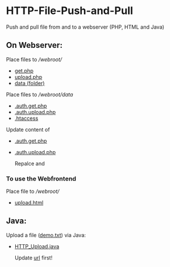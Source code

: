 # **HTTP-File-Push-and-Pull**



Push and pull file from and to a webserver (PHP, HTML and Java)

## On Webserver:

Place files to */webroot/*

- [get.php](https://github.com/user9209/HTTP-File-Push-and-Pull/blob/master/php/get.php)
- [upload.php](https://github.com/user9209/HTTP-File-Push-and-Pull/blob/master/php/upload.php)
- [data (folder)](https://github.com/user9209/HTTP-File-Push-and-Pull/tree/master/php/data)

Place files to */webroot/data*

- [.auth.get.php](https://github.com/user9209/HTTP-File-Push-and-Pull/blob/master/php/data/.auth.get.php)
- [.auth.upload.php](https://github.com/user9209/HTTP-File-Push-and-Pull/blob/master/php/data/.auth.upload.php)
- [.htaccess](https://github.com/user9209/HTTP-File-Push-and-Pull/blob/master/php/data/.htaccess)

Update content of

- [.auth.get.php](https://github.com/user9209/HTTP-File-Push-and-Pull/blob/master/php/data/.auth.get.php)

- [.auth.upload.php](https://github.com/user9209/HTTP-File-Push-and-Pull/blob/master/php/data/.auth.upload.php)

  Repalce <key1> and <key2>

### To use the Webfrontend

Place file to */webroot/*

- [upload.html](https://github.com/user9209/HTTP-File-Push-and-Pull/blob/master/html/upload.html)

## Java:

Upload a file ([demo.txt](https://github.com/user9209/HTTP-File-Push-and-Pull/blob/master/java/demo.txt)) via Java:

- [HTTP_Upload.java](https://github.com/user9209/HTTP-File-Push-and-Pull/blob/master/java/src/HTTP_Upload.java)

  Update [url](https://github.com/user9209/HTTP-File-Push-and-Pull/blob/66fd236341cfeb45744dab1d41e542c4a82cace7/java/src/HTTP_Upload.java#L16) first!